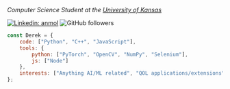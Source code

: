 <p><em>Computer Science Student at the <a href=""> University of Kansas</a>
</em></p>

[![Linkedin: anmol](https://img.shields.io/badge/-Derek-blue?style=flat-square&logo=Linkedin&logoColor=white&link=https://www.linkedin.com/in/derekzhang0000/)](https://www.linkedin.com/in/derekzhang0000/)
![GitHub followers](https://img.shields.io/github/followers/DerekZhang0000?label=Follow&style=social)


```javascript
const Derek = {
    code: ["Python", "C++", "JavaScript"],
    tools: {
        python: ["PyTorch", "OpenCV", "NumPy", "Selenium"],
        js: ["Node"]
    },
    interests: ["Anything AI/ML related", "QOL applications/extensions"]
};
```
